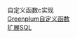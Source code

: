 自定义函数c实现  
[Greenplum自定义函数](http://www.jpblog.cn/greenplum%E8%87%AA%E5%AE%9A%E4%B9%89%E5%87%BD%E6%95%B0.html)  
[扩展SQL](http://www.postgres.cn/docs/9.4/xfunc-c.html)  
